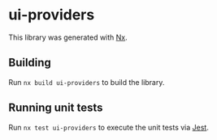 # ui-providers

This library was generated with [Nx](https://nx.dev).

## Building

Run `nx build ui-providers` to build the library.

## Running unit tests

Run `nx test ui-providers` to execute the unit tests via
[Jest](https://jestjs.io).
